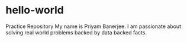 # hello-world
Practice Repository
My name is Priyam Banerjee. I am passionate about solving real world problems backed by data backed facts. 
